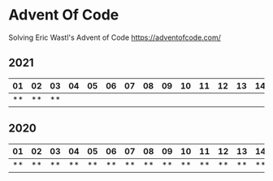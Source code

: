 # Advent Of Code
Solving Eric Wastl's Advent of Code https://adventofcode.com/

## 2021
| 01 | 02 | 03 | 04 | 05 | 06 | 07 | 08 | 09 | 10 | 11 | 12 | 13 | 14 | 15 | 16 | 17 | 18 | 19 | 20 | 21 | 22 | 23 | 24 | 25 |
|----|----|----|----|----|----|----|----|----|----|----|----|----|----|----|----|----|----|----|----|----|----|----|----|----|
| ** | ** | ** |    |    |    |    |    |    |    |    |    |    |    |    |    |    |    |    |    |    |    |    |    |    |



## 2020
| 01 | 02 | 03 | 04 | 05 | 06 | 07 | 08 | 09 | 10 | 11 | 12 | 13 | 14 | 15 | 16 | 17 | 18 | 19 | 20 | 21 | 22 | 23 | 24 | 25 |
|----|----|----|----|----|----|----|----|----|----|----|----|----|----|----|----|----|----|----|----|----|----|----|----|----|
| ** | ** | ** | ** | ** | ** | ** | ** | ** | ** | ** | ** | ** | ** | ** | ** | ** | ** | ** | *  | ** | ** | *  |    |    |
